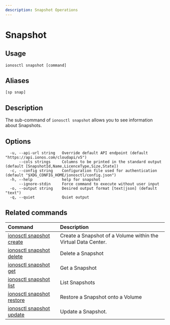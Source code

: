 ```yaml
---
description: Snapshot Operations
---
```


# Snapshot

## Usage

```text
ionosctl snapshot [command]
```

## Aliases

```text
[sp snap]
```

## Description

The sub-command of `ionosctl snapshot` allows you to see information about Snapshots.

## Options

```text
  -u, --api-url string   Override default API endpoint (default "https://api.ionos.com/cloudapi/v5")
      --cols strings     Columns to be printed in the standard output (default [SnapshotId,Name,LicenceType,Size,State])
  -c, --config string    Configuration file used for authentication (default "$XDG_CONFIG_HOME/ionosctl/config.json")
  -h, --help             help for snapshot
      --ignore-stdin     Force command to execute without user input
  -o, --output string    Desired output format [text|json] (default "text")
  -q, --quiet            Quiet output
```

## Related commands

| Command | Description |
| :--- | :--- |
| [ionosctl snapshot create](create.md) | Create a Snapshot of a Volume within the Virtual Data Center. |
| [ionosctl snapshot delete](delete.md) | Delete a Snapshot |
| [ionosctl snapshot get](get.md) | Get a Snapshot |
| [ionosctl snapshot list](list.md) | List Snapshots |
| [ionosctl snapshot restore](restore.md) | Restore a Snapshot onto a Volume |
| [ionosctl snapshot update](update.md) | Update a Snapshot. |

